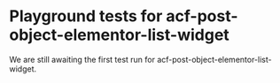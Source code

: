 # Playground tests for acf-post-object-elementor-list-widget
We are still awaiting the first test run for acf-post-object-elementor-list-widget.
